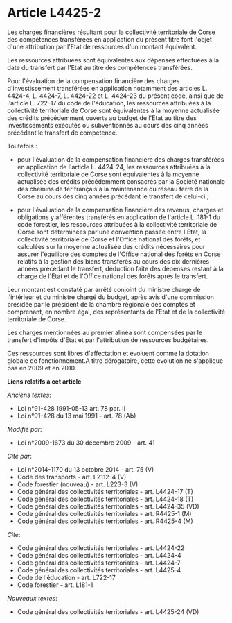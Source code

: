 # Article L4425-2

Les charges financières résultant pour la collectivité territoriale de Corse des compétences transférées en application du
présent titre font l'objet d'une attribution par l'Etat de ressources d'un montant équivalent. 

Les ressources attribuées sont équivalentes aux dépenses effectuées à la date du transfert par l'Etat au titre des
compétences transférées. 

Pour l'évaluation de la compensation financière des charges d'investissement transférées en application notamment des
articles L. 4424-4, L. 4424-7, L. 4424-22 et L. 4424-23 du présent code, ainsi que de l'article L. 722-17 du code de
l'éducation, les ressources attribuées à la collectivité territoriale de Corse sont équivalentes à la moyenne actualisée des
crédits précédemment ouverts au budget de l'Etat au titre des investissements exécutés ou subventionnés au cours des cinq
années précédant le transfert de compétence. 

Toutefois :

- pour l'évaluation de la compensation financière des charges transférées en application de l'article L. 4424-24, les
ressources attribuées à la collectivité territoriale de Corse sont équivalentes à la moyenne actualisée des crédits
précédemment consacrés par la Société nationale des chemins de fer français à la maintenance du réseau ferré de la Corse au
cours des cinq années précédant le transfert de celui-ci ;

- pour l'évaluation de la compensation financière des revenus, charges et obligations y afférentes transférés en application
de l'article L. 181-1 du code forestier, les ressources attribuées à la collectivité territoriale de Corse sont déterminées
par une convention passée entre l'Etat, la collectivité territoriale de Corse et l'Office national des forêts, et calculées
sur la moyenne actualisée des crédits nécessaires pour assurer l'équilibre des comptes de l'Office national des forêts en
Corse relatifs à la gestion des biens transférés au cours des dix dernières années précédant le transfert, déduction faite
des dépenses restant à la charge de l'Etat et de l'Office national des forêts après le transfert. 

Leur montant est constaté par arrêté conjoint du ministre chargé de l'intérieur et du ministre chargé du budget, après avis
d'une commission présidée par le président de la chambre régionale des comptes et comprenant, en nombre égal, des
représentants de l'Etat et de la collectivité territoriale de Corse. 

Les charges mentionnées au premier alinéa sont compensées par le transfert d'impôts d'Etat et par l'attribution de ressources
budgétaires. 

Ces ressources sont libres d'affectation et évoluent comme la dotation globale de fonctionnement.A titre dérogatoire, cette
évolution ne s'applique pas en 2009 et en 2010.

**Liens relatifs à cet article**

_Anciens textes_:

  - Loi n°91-428 1991-05-13 art. 78 par. II
  - Loi n°91-428 du 13 mai 1991 - art. 78 (Ab)

_Modifié par_:

  - Loi n°2009-1673 du 30 décembre 2009 - art. 41

_Cité par_:

  - Loi n°2014-1170 du 13 octobre 2014 - art. 75 (V)
  - Code des transports - art. L2112-4 (V)
  - Code forestier (nouveau) - art. L223-3 (V)
  - Code général des collectivités territoriales - art. L4424-17 (T)
  - Code général des collectivités territoriales - art. L4424-18 (T)
  - Code général des collectivités territoriales - art. L4424-35 (VD)
  - Code général des collectivités territoriales - art. R4425-1 (M)
  - Code général des collectivités territoriales - art. R4425-4 (M)

_Cite_:

  - Code général des collectivités territoriales - art. L4424-22
  - Code général des collectivités territoriales - art. L4424-4
  - Code général des collectivités territoriales - art. L4424-7
  - Code général des collectivités territoriales - art. L4425-4
  - Code de l'éducation - art. L722-17
  - Code forestier - art. L181-1

_Nouveaux textes_:

  - Code général des collectivités territoriales - art. L4425-24 (VD)
